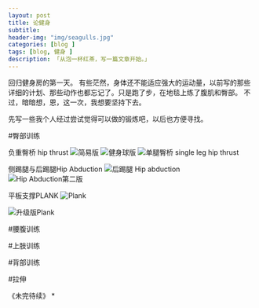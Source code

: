 ```yaml
---  
layout: post  
title: 论健身
subtitle: 
header-img: "img/seagulls.jpg"
categories: [blog ]  
tags: [blog, 健身 ]
description: 「从泡一杯红茶，写一篇文章开始。」  
---  
```

回归健身房的第一天。
有些茫然，身体还不能适应强大的运动量，以前写的那些详细的计划、那些动作也都忘记了。只是跑了步，在地毯上练了腹肌和臀部。
不过，暗暗想，恩，这一次，我想要坚持下去。

先写一些我个人经过尝试觉得可以做的锻炼吧，以后也方便寻找。

#臀部训练

负重臀桥 hip thrust
![简易版](https://www.t-nation.com/img/photos/2013/13-798-03/03.jpg)
![健身球版](https://i.ytimg.com/vi/WRvvsE3LURE/maxresdefault.jpg)
![单腿臀桥 single leg hip thrust](https://www.google.com/imgres?imgurl=https://www.bodyrock.tv/wp-content/uploads/2016/02/Single-Leg-Bridge.jpg&imgrefurl=http://www.bodyrock.tv/fitness/25-exercises-you-need-to-do-if-want-a-better-butt/&h=1024&w=1024&tbnid=gUGT7T5CIgQP6M:&docid=DWekcJJp8N7KoM&ei=7dfXVri7IMbijgSw35fgAQ&tbm=isch&ved=0ahUKEwj45bCU8KPLAhVGsYMKHbDvBRw4ZBAzCBooFzAX)

侧踢腿与后踢腿Hip Abduction
![后踢腿 Hip abduction](http://www.nasm.org/images/default-source/the-training-edge-magazine/Jan-Feb-2015/side-plank-with-hip-abduction.jpg?sfvrsn=2)
![Hip Abduction第二版](http://cloud2.golfloopy.com/wp-content/uploads/2013/10/Hip-Abduction-Hands-and-Knees-Exercise.jpg)

平板支撑PLANK
![Plank](http://www.womenshealthmag.com/sites/womenshealthmag.com/files/images/0906-plank.jpg)

![升级版Plank](https://danielomokha.files.wordpress.com/2015/02/1101-plank-leg-lift.jpg)

#腰腹训练

#上肢训练

#背部训练

#拉伸

《未完待续》 
*